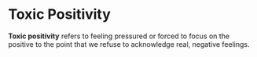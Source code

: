 # Toxic Positivity

**Toxic positivity** refers to feeling pressured or forced to focus on the positive to the point that we refuse to acknowledge real, negative feelings.